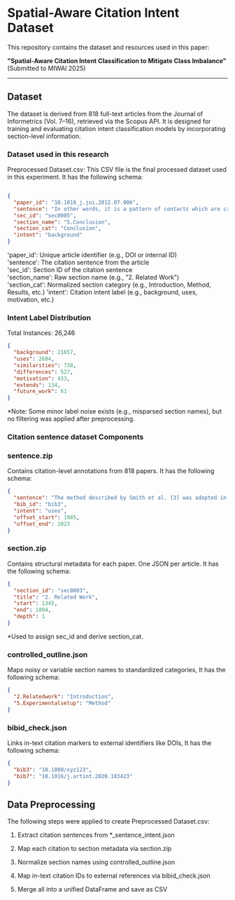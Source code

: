 #  Spatial-Aware Citation Intent Dataset

This repository contains the dataset and resources used in this paper:

**"Spatial-Aware Citation Intent Classification to Mitigate Class Imbalance"** (Submitted to MIWAI 2025)

---

##  Dataset 

The dataset is derived from 818 full-text articles from the Journal of Informetrics (Vol. 7–16), retrieved via the Scopus API. It is designed for training and evaluating citation intent classification models by incorporating section-level information.

###  Dataset used in this research 

Preprocessed Dataset.csv: This CSV file is the final processed dataset used in this experiment. It has the following schema:

```json

{
  "paper_id": "10.1016_j.joi.2012.07.006",
  "sentence": "In other words, it is a pattern of contacts which are created due to the flow of information among the participating actors ([bib0295]).",
  "sec_id": "sec0005",
  "section_name": "5.Conclusion",
  "section_cat": "Conclusion",
  "intent": "background"
}

```
'paper_id':       Unique article identifier (e.g., DOI or internal ID)                    
'sentence':        The citation sentence from the article                                  
'sec_id':            Section ID of the citation sentence                                     
'section_name':      Raw section name (e.g., "2. Related Work")                              
'section_cat':      Normalized section category (e.g., Introduction, Method, Results, etc.) 
'intent':         Citation intent label (e.g., background, uses, motivation, etc.)   

### Intent Label Distribution


Total Instances: 26,246
```json
{
  "background": 21657,
  "uses": 2684,
  "similarities": 738,
  "differences": 527,
  "motivation": 433,
  "extends": 134,
  "future_work": 61
}
```
*Note: Some minor label noise exists (e.g., misparsed section names), but no filtering was applied after preprocessing.

### Citation sentence dataset Components

### sentence.zip
Contains citation-level annotations from 818 papers. It has the following schema:

```json
{
  "sentence": "The method described by Smith et al. [3] was adopted in our study.",
  "bib_id": "bib3",
  "intent": "uses",
  "offset_start": 1985,
  "offset_end": 2023
}
```
### section.zip
Contains structural metadata for each paper. One JSON per article. It has the following schema:

```json
{
  "section_id": "sec0003",
  "title": "2. Related Work",
  "start": 1345,
  "end": 1894,
  "depth": 1
}
```
*Used to assign sec_id and derive section_cat.

### controlled_outline.json
Maps noisy or variable section names to standardized categories, It has the following schema:
```json
{
  "2.Relatedwork": "Introduction",
  "5.Experimentalsetup": "Method"
}
```
### bibid_check.json
Links in-text citation markers to external identifiers like DOIs, It has the following schema:
```json
{
  "bib3": "10.1000/xyz123",
  "bib7": "10.1016/j.artint.2020.103423"
}
```
## Data Preprocessing 

The following steps were applied to create Preprocessed Dataset.csv:

1. Extract citation sentences from *_sentence_intent.json

2. Map each citation to section metadata via section.zip

3. Normalize section names using controlled_outline.json

4. Map in-text citation IDs to external references via bibid_check.json

5. Merge all into a unified DataFrame and save as CSV
